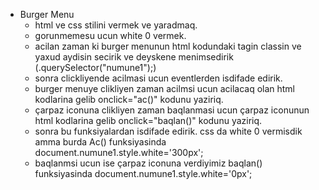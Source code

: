 - Burger Menu
    - html ve css stilini vermek ve yaradmaq.
    - gorunmemesu ucun  white  0 vermek.
    - acilan zaman ki burger menunun html kodundaki tagin classin ve yaxud aydisin secirik ve deyskene menimsedirik  (.querySelector("numune1");)
    - sonra clickliyende acilmasi ucun eventlerden isdifade edirik.
    - burger menuye clikliyen zaman acilmsi ucun acilacaq olan html kodlarina gelib onclick="ac()" kodunu yaziriq.
    - çarpaz iconuna  clikliyen zaman baqlanmasi ucun  çarpaz iconunun  html kodlarina gelib onclick="baqlan()" kodunu yaziriq.
    - sonra bu funksiyalardan isdifade edirik. css da white 0 vermisdik amma burda Ac() funksiyasinda document.numune1.style.white='300px';
    - baqlanmsi ucun ise  çarpaz iconuna verdiyimiz baqlan() funksiyasinda  document.numune1.style.white='0px';

